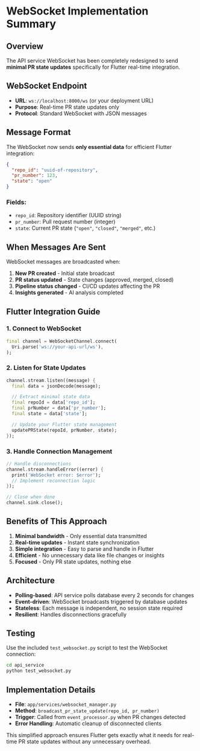 # WebSocket Implementation Summary

## Overview

The API service WebSocket has been completely redesigned to send **minimal PR state updates** specifically for Flutter real-time integration.

## WebSocket Endpoint

- **URL**: `ws://localhost:8000/ws` (or your deployment URL)
- **Purpose**: Real-time PR state updates only
- **Protocol**: Standard WebSocket with JSON messages

## Message Format

The WebSocket now sends **only essential data** for efficient Flutter integration:

```json
{
  "repo_id": "uuid-of-repository",
  "pr_number": 123,
  "state": "open"
}
```

### Fields:

- `repo_id`: Repository identifier (UUID string)
- `pr_number`: Pull request number (integer)
- `state`: Current PR state (`"open"`, `"closed"`, `"merged"`, etc.)

## When Messages Are Sent

WebSocket messages are broadcasted when:

1. **New PR created** - Initial state broadcast
2. **PR status updated** - State changes (approved, merged, closed)
3. **Pipeline status changed** - CI/CD updates affecting the PR
4. **Insights generated** - AI analysis completed

## Flutter Integration Guide

### 1. Connect to WebSocket

```dart
final channel = WebSocketChannel.connect(
  Uri.parse('ws://your-api-url/ws'),
);
```

### 2. Listen for State Updates

```dart
channel.stream.listen((message) {
  final data = jsonDecode(message);

  // Extract minimal state data
  final repoId = data['repo_id'];
  final prNumber = data['pr_number'];
  final state = data['state'];

  // Update your Flutter state management
  updatePRState(repoId, prNumber, state);
});
```

### 3. Handle Connection Management

```dart
// Handle disconnections
channel.stream.handleError((error) {
  print('WebSocket error: $error');
  // Implement reconnection logic
});

// Close when done
channel.sink.close();
```

## Benefits of This Approach

1. **Minimal bandwidth** - Only essential data transmitted
2. **Real-time updates** - Instant state synchronization
3. **Simple integration** - Easy to parse and handle in Flutter
4. **Efficient** - No unnecessary data like file changes or insights
5. **Focused** - Only PR state updates, nothing else

## Architecture

- **Polling-based**: API service polls database every 2 seconds for changes
- **Event-driven**: WebSocket broadcasts triggered by database updates
- **Stateless**: Each message is independent, no session state required
- **Resilient**: Handles disconnections gracefully

## Testing

Use the included `test_websocket.py` script to test the WebSocket connection:

```bash
cd api_service
python test_websocket.py
```

## Implementation Details

- **File**: `app/services/websocket_manager.py`
- **Method**: `broadcast_pr_state_update(repo_id, pr_number)`
- **Trigger**: Called from `event_processor.py` when PR changes detected
- **Error Handling**: Automatic cleanup of disconnected clients

This simplified approach ensures Flutter gets exactly what it needs for real-time PR state updates without any unnecessary overhead.
